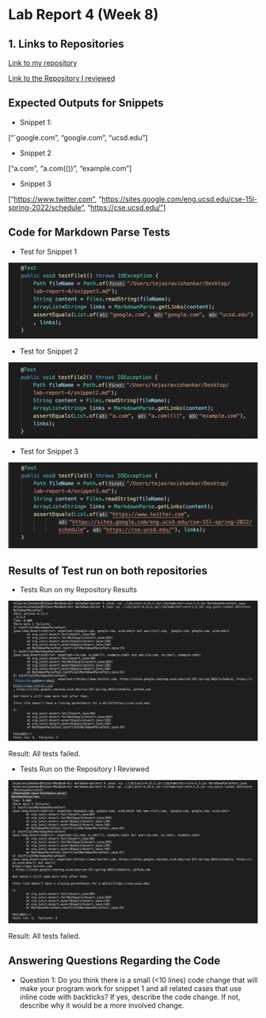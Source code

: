 # Lab Report 4 (Week 8)

## 1. Links to Repositories

[Link to my repository](https://github.com/ravtejas/markdown-parser)

[Link to the Repository I reviewed](https://github.com/mikayladalton2/markdown-parser)

## Expected Outputs for Snippets

- Snippet 1:

[“`google.com”, “google.com”, “ucsd.edu”]

- Snippet 2

[“a.com”, “a.com(())”, “example.com”]

- Snippet 3

[“https://www.twitter.com”, “https://sites.google.com/eng.ucsd.edu/cse-15l-spring-2022/schedule”, “https://cse.ucsd.edu/”]

## Code for Markdown Parse Tests

- Test for Snippet 1

![Snippet-1-Test](/Snippet1Test.png)

- Test for Snippet 2

![Snippet-2-Test](/Snippet2Test.png)


- Test for Snippet 3

![Snippet-3-Test](/Snippet3Test.png)

## Results of Test run on both repositories

- Tests Run on my Repository Results

![myTests](/Mytests.png)

Result: All tests failed.

- Tests Run on the Repository I Reviewed

![myTests](/otherTests.png)

Result: All tests failed.

## Answering Questions Regarding the Code

- Question 1: Do you think there is a small (<10 lines) code change that will make
  your program work for snippet 1 and all related cases that use inline
  code with backticks? If yes, describe the code change. If not, describe
  why it would be a more involved change.



